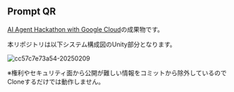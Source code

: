 ## Prompt QR
[AI Agent Hackathon with Google Cloud]([url](https://zenn.dev/hackathons/2024-google-cloud-japan-ai-hackathon))の成果物です。  

本リポジトリは以下システム構成図のUnity部分となります。  

![cc57c7e73a54-20250209](https://github.com/user-attachments/assets/95d7197f-7b14-4312-865f-f54625e7d4a8)

※権利やセキュリティ面から公開が難しい情報をコミットから除外しているのでCloneするだけでは動作しません。
